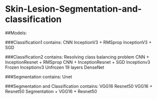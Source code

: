 # Skin-Lesion-Segmentation-and-classification

##Models:

###Classification1 contains:
CNN
InceptionV3 + RMSprop
InceptionV3 + SGD

###Classification2 contains:
Resolving class balancing problem
CNN + InceptionResnet + RMSprop
CNN + InceptionResnet + SGD
Inceptionv3 Frozen
Inceptionv3 Unfrozen 19 layers
DenseNet

###Segmentation contains:
Unet

###Segmentation and Classification contains:
VGG16
Resnet50
VGG16 + Resnet50
Segmentation + VGG16 + Resnet50
